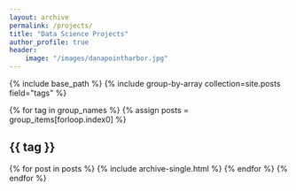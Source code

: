 ```yaml
---
layout: archive
permalink: /projects/
title: "Data Science Projects"
author_profile: true
header:
	image: "/images/danapointharbor.jpg"
---	
```



{% include base_path %}
{% include group-by-array collection=site.posts field="tags" %}

{% for tag in group_names %}
  {% assign posts = group_items[forloop.index0] %}
  <h2 id="{{ tag | slugify }}" class="archive__subtitle">{{ tag }}</h2>
  {% for post in posts %}
    {% include archive-single.html %}
  {% endfor %}
{% endfor %}